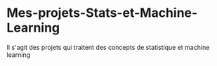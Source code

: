 # Mes-projets-Stats-et-Machine-Learning
Il s'agit des projets qui traitent des concepts de statistique et machine learning
